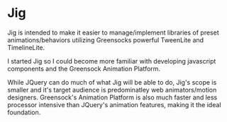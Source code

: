 Jig
===

Jig is intended to make it easier to manage/implement libraries of preset animations/behaviors utilizing Greensocks powerful TweenLite and TimelineLite.

I started Jig so I could become more familiar with developing javascript components and the Greensock Animation Platform. 

While JQuery can do much of what Jig will be able to do, Jig's scope is smaller and it's target audience is predominatley  web animators/motion designers. Greensock's Animation Platform is also much faster and less processor intensive than JQuery's animation features, making it the ideal foundation.
